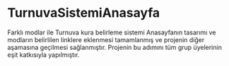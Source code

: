 # TurnuvaSistemiAnasayfa
Farklı modlar ile Turnuva kura belirleme sistemi
Anasayfanın tasarımı ve modların belirlilen linklere eklenmesi tamamlanmış ve projenin diğer aşamasına geçilmesi sağlanmıştır.
Projenin bu adımını tüm grup üyelerinin eşit katkısıyla yapılmıştır.

